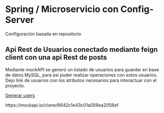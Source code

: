 # Spring / Microservicio con Config-Server

Configuración basada en repositorio

## Api Rest de Usuarios conectado mediante feign client con una api Rest de posts

Mediante mockAPI se generó un listado de usuarios para guardar en base de datos MySQL, para así poder realizar operaciones con estos usuarios. Dejo link de usuarios con los atributos necesarios para interactuar con el proyecto.

[Generar users](https://mockapi.io/clone/6642c1e43c01a059ea2056ef)

<p>https://mockapi.io/clone/6642c1e43c01a059ea2056ef</p>

